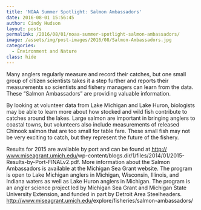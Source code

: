 ```yaml
---
title: 'NOAA Summer Spotlight: Salmon Ambassadors'
date: 2016-08-01 15:56:45
author: Cindy Hudson
layout: posts
permalink: /2016/08/01/noaa-summer-spotlight-salmon-ambassadors/
image: /assets/img/post-images/2016/08/Salmon-Ambassadors.jpg
categories:
  - Environment and Nature
class: hide
---
```

Many anglers regularly measure and record their catches, but one small group of citizen scientists takes it a step further and reports their measurements so scientists and fishery managers can learn from the data. These “Salmon Ambassadors” are providing valuable information.

By looking at volunteer data from Lake Michigan and Lake Huron, biologists may be able to learn more about how stocked and wild fish contribute to catches around the lakes. Large salmon are important in bringing anglers to coastal towns, but volunteers also include measurements of released Chinook salmon that are too small for table fare. These small fish may not be very exciting to catch, but they represent the future of the fishery.

Results for 2015 are available by port and can be found at <a href="http://l.facebook.com/l.php?u=http%3A%2F%2Fwww.miseagrant.umich.edu%2Fwp-content%2Fblogs.dir%2F1%2Ffiles%2F2014%2F01%2F2015-Results-by-Port-FINALv2.pdf&h=BAQGZOEEG&s=1" target="_blank" rel="nofollow nofollow">http://<wbr />www.miseagrant.umich.edu/<wbr />wp-content/blogs.dir/1/<wbr />files/2014/01/<wbr />2015-Results-by-Port-FINALv<wbr />2.pdf</a>. More information about the Salmon Ambassadors is available at the Michigan Sea Grant website. The program is open to Lake Michigan anglers in Michigan, Wisconsin, Illinois, and Indiana waters as well as Lake Huron anglers in Michigan. The program is an angler science project led by Michigan Sea Grant and Michigan State University Extension, and funded in part by Detroit Area Steelheaders. <a href="http://www.miseagrant.umich.edu/explore/fisheries/salmon-ambassadors/" target="_blank" rel="nofollow nofollow">http://<wbr />www.miseagrant.umich.edu/<wbr />explore/fisheries/<wbr />salmon-ambassadors/</a>